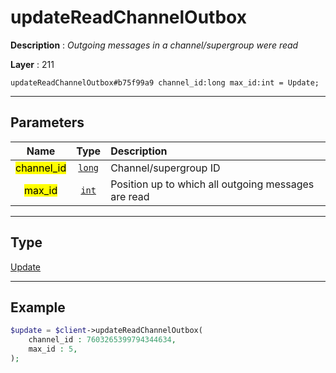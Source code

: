 # updateReadChannelOutbox

**Description** : *Outgoing messages in a channel/supergroup were read*

**Layer** : 211

```tl
updateReadChannelOutbox#b75f99a9 channel_id:long max_id:int = Update;
```

---

## Parameters

| Name | Type | Description |
| :---: | :---: | :--- |
| <mark>channel_id</mark> | [`long`](type/long) | Channel/supergroup ID |
| <mark>max_id</mark> | [`int`](type/int) | Position up to which all outgoing messages are read |

---

## Type

[Update](type/Update)

---

## Example

```php
$update = $client->updateReadChannelOutbox(
	channel_id : 7603265399794344634,
	max_id : 5,
);
```